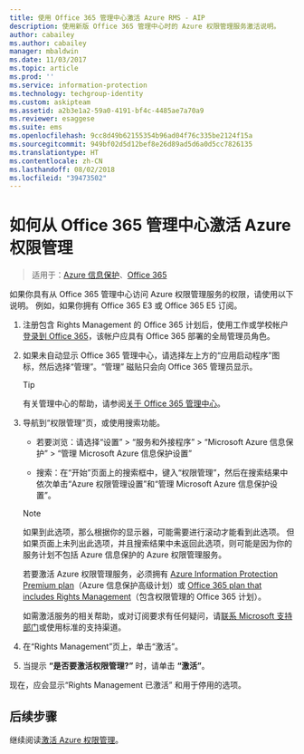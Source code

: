```yaml
---
title: 使用 Office 365 管理中心激活 Azure RMS - AIP
description: 使用新版 Office 365 管理中心时的 Azure 权限管理服务激活说明。
author: cabailey
ms.author: cabailey
manager: mbaldwin
ms.date: 11/03/2017
ms.topic: article
ms.prod: ''
ms.service: information-protection
ms.technology: techgroup-identity
ms.custom: askipteam
ms.assetid: a2b3e1a2-59a0-4191-bf4c-4485ae7a70a9
ms.reviewer: esaggese
ms.suite: ems
ms.openlocfilehash: 9cc8d49b62155354b96ad04f76c335be2124f15a
ms.sourcegitcommit: 949bf02d5d12bef8e26d89ad5d6a0d5cc7826135
ms.translationtype: HT
ms.contentlocale: zh-CN
ms.lasthandoff: 08/02/2018
ms.locfileid: "39473502"
---
```

# <a name="how-to-activate-azure-rights-management-from-the-office-365-admin-center"></a>如何从 Office 365 管理中心激活 Azure 权限管理

>适用于：[Azure 信息保护](https://azure.microsoft.com/pricing/details/information-protection)、[Office 365](http://download.microsoft.com/download/E/C/F/ECF42E71-4EC0-48FF-AA00-577AC14D5B5C/Azure_Information_Protection_licensing_datasheet_EN-US.pdf)

如果你具有从 Office 365 管理中心访问 Azure 权限管理服务的权限，请使用以下说明。 例如，如果你拥有 Office 365 E3 或 Office 365 E5 订阅。

1. 注册包含 Rights Management 的 Office 365 计划后，使用工作或学校帐户[登录到 Office 365](https://portal.office.com/)，该帐户应具有 Office 365 部署的全局管理员角色。

2. 如果未自动显示 Office 365 管理中心，请选择左上方的“应用启动程序”图标，然后选择“管理”。“管理”  磁贴只会向 Office 365 管理员显示。

    > [!TIP]
    > 有关管理中心的帮助，请参阅[关于 Office 365 管理中心](https://support.office.com/article/About-the-Office-365-Admin-Center-758befc4-0888-4009-9f14-0d147402fd23)。

3. 导航到“权限管理”页，或使用搜索功能。
    
    - 若要浏览：请选择“设置” > “服务和外接程序” > “Microsoft Azure 信息保护” > “管理 Microsoft Azure 信息保护设置”
    
    - 搜索：在“开始”页面上的搜索框中，键入“权限管理”，然后在搜索结果中依次单击“Azure 权限管理设置”和“管理 Microsoft Azure 信息保护设置”。 
    
    > [!NOTE]
    >如果到此选项，那么根据你的显示器，可能需要进行滚动才能看到此选项。 但如果页面上未列出此选项，并且搜索结果中未返回此选项，则可能是因为你的服务计划不包括 Azure 信息保护的 Azure 权限管理服务。
    >
    >若要激活 Azure 权限管理服务，必须拥有 [Azure Information Protection Premium plan](https://www.microsoft.com/cloud-platform/azure-information-protection-pricing)（Azure 信息保护高级计划）或 [Office 365 plan that includes Rights Management](http://download.microsoft.com/download/E/C/F/ECF42E71-4EC0-48FF-AA00-577AC14D5B5C/Azure_Information_Protection_licensing_datasheet_EN-US.pdf)（包含权限管理的 Office 365 计划）。 
    
    如需激活服务的相关帮助，或对订阅要求有任何疑问，请[联系 Microsoft 支持部门](../information-support.md#to-contact-microsoft-support)或使用标准的支持渠道。

4. 在“Rights Management”页上，单击“激活”。

5. 当提示 **“是否要激活权限管理?”** 时，请单击 **“激活”**。

现在，应会显示“Rights Management 已激活”  和用于停用的选项。


## <a name="next-steps"></a>后续步骤
继续阅读[激活 Azure 权限管理](activate-service.md#configuring-onboarding-controls-for-a-phased-deployment)。

